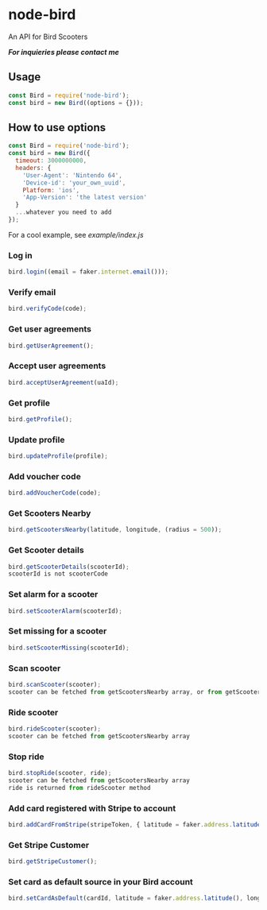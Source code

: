 # node-bird

An API for Bird Scooters

***For inquieries please contact me***

## Usage

```javascript
const Bird = require('node-bird');
const bird = new Bird((options = {}));
```

## How to use options

```javascript
const Bird = require('node-bird');
const bird = new Bird({
  timeout: 3000000000,
  headers: {
    'User-Agent': 'Nintendo 64',
    'Device-id': 'your_own_uuid',
    Platform: 'ios',
    'App-Version': 'the latest version'
  }
  ...whatever you need to add
});
```

For a cool example, see _example/index.js_

### Log in

```javascript
bird.login((email = faker.internet.email()));
```

### Verify email

```javascript
bird.verifyCode(code);
```

### Get user agreements

```javascript
bird.getUserAgreement();
```

### Accept user agreements

```javascript
bird.acceptUserAgreement(uaId);
```

### Get profile

```javascript
bird.getProfile();
```

### Update profile

```javascript
bird.updateProfile(profile);
```

### Add voucher code

```javascript
bird.addVoucherCode(code);
```

### Get Scooters Nearby

```javascript
bird.getScootersNearby(latitude, longitude, (radius = 500));
```

### Get Scooter details

```javascript
bird.getScooterDetails(scooterId);
scooterId is not scooterCode
```

### Set alarm for a scooter

```javascript
bird.setScooterAlarm(scooterId);
```

### Set missing for a scooter

```javascript
bird.setScooterMissing(scooterId);
```

### Scan scooter

```javascript
bird.scanScooter(scooter);
scooter can be fetched from getScootersNearby array, or from getScooterDetails if you already know scooterId
```

### Ride scooter

```javascript
bird.rideScooter(scooter);
scooter can be fetched from getScootersNearby array
```

### Stop ride

```javascript
bird.stopRide(scooter, ride);
scooter can be fetched from getScootersNearby array
ride is returned from rideScooter method
```

### Add card registered with Stripe to account

```javascript
bird.addCardFromStripe(stripeToken, { latitude = faker.address.latitude(), longitude = faker.address.longitude() });
```

### Get Stripe Customer

```javascript
bird.getStripeCustomer();
```

### Set card as default source in your Bird account

```javascript
bird.setCardAsDefault(cardId, latitude = faker.address.latitude(), longitude = faker.address.longitude() });
```
